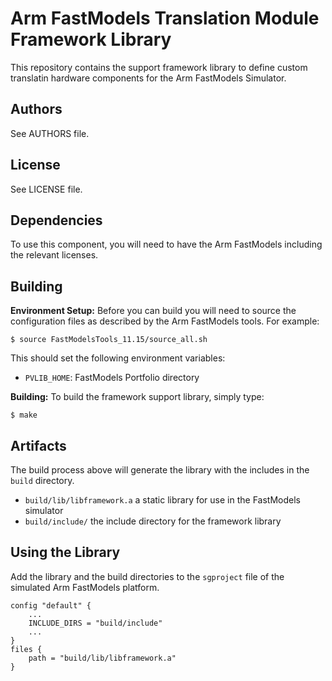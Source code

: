 # Arm FastModels Translation Module Framework Library

This repository contains the support framework library to define custom
translatin hardware components for the Arm FastModels Simulator.

## Authors

See AUTHORS file.

## License

See LICENSE file.

## Dependencies

To use this component, you will need to have the Arm FastModels including the
relevant licenses.

## Building

**Environment Setup:**
Before you can build you will need to source the configuration
files as described by the Arm FastModels tools. For example:

```
$ source FastModelsTools_11.15/source_all.sh
```

This should set the following environment variables:

* `PVLIB_HOME`: FastModels Portfolio directory

**Building:**
To build the framework support library, simply type:

```
$ make
```

## Artifacts

The build process above will generate the library with the includes in the `build`
directory.

 * `build/lib/libframework.a` a static library for use in the FastModels simulator
 * `build/include/` the include directory for the framework library

## Using the Library

Add the library and the build directories to the `sgproject` file of the simulated
Arm FastModels platform.

```
config "default" {
    ...
    INCLUDE_DIRS = "build/include"
    ...
}
files {
    path = "build/lib/libframework.a"
}
```